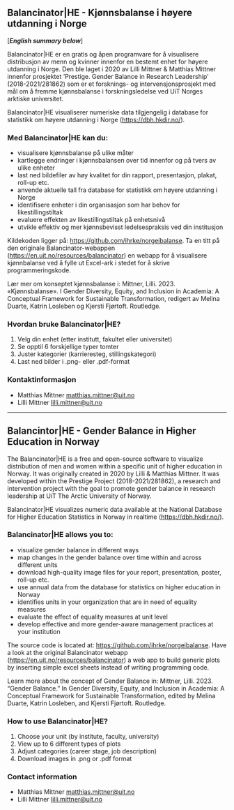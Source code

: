 ## Balancinator|HE - Kjønnsbalanse i høyere utdanning i Norge
[***English summary below***]

Balancinator|HE er en gratis og åpen programvare for å visualisere distribusjon av menn og kvinner innenfor en bestemt enhet for høyere utdanning i Norge. Den ble laget i 2020 av Lilli Mittner & Matthias Mittner innenfor prosjektet ’Prestige. Gender Balance in Research Leadership’ (2018-2021/281862) som er et forsknings- og intervensjonsprosjekt med mål om å fremme kjønnsbalanse i forskningsledelse ved UiT Norges arktiske universitet.

Balancinator|HE visualiserer numeriske data tilgjengelig i database for statistikk om høyere utdanning i Norge (https://dbh.hkdir.no/).

### Med Balancinator|HE kan du:
- visualisere kjønnsbalanse på ulike måter
- kartlegge endringer i kjønnsbalansen over tid innenfor og på tvers av ulike enheter
- last ned bildefiler av høy kvalitet for din rapport, presentasjon, plakat, roll-up etc.
- anvende aktuelle tall fra database for statistikk om høyere utdanning i Norge
- identifisere enheter i din organisasjon som har behov for likestillingstiltak
- evaluere effekten av likestillingstiltak på enhetsnivå
- utvikle effektiv og mer kjønnsbevisst ledelsespraksis ved din institusjon

Kildekoden ligger på: https://github.com/ihrke/norgeibalanse. Ta en titt på den originale Balancinator-webappen (https://en.uit.no/resources/balancinator) en webapp for å visualisere kjønnbalanse ved å fylle ut Excel-ark i stedet for å skrive programmeringskode.

Lær mer om konseptet kjønnsbalanse i: Mittner, Lilli. 2023. «Kjønnsbalanse». I Gender Diversity, Equity, and Inclusion in Academia: A Conceptual Framework for Sustainable Transformation, redigert av Melina Duarte, Katrin Losleben og Kjersti Fjørtoft. Routledge.

### Hvordan bruke Balancinator|HE?
1. Velg din enhet (etter institutt, fakultet eller universitet)
2. Se opptil 6 forskjellige typer tomter
3. Juster kategorier (karrieresteg, stillingskategori)
4. Last ned bilder i .png- eller .pdf-format

### Kontaktinformasjon
- Matthias Mittner <matthias.mittner@uit.no>
- Lilli Mittner <lilli.mittner@uit.no>

***************************************

## Balancintor|HE - Gender Balance in Higher Education in Norway

The Balancinator|HE is a free and open-source software to visualize distribution of men and women within a specific unit of higher education in Norway. It was originally created in 2020 by Lilli & Matthias Mittner. It was developed within the Prestige Project (2018-2021/281862), a research and intervention project with the goal to promote gender balance in research leadership at UiT The Arctic University of Norway. 

Balancinator|HE visualizes numeric data available at the National Database for Higher Education Statistics in Norway in realtime (https://dbh.hkdir.no/). 

### Balancinator|HE allows you to:
- visualize gender balance in different ways
- map changes in the gender balance over time within and across different units
- download high-quality image files for your report, presentation, poster, roll-up etc.
- use annual data from the database for statistics on higher education in Norway
- identifies units in your organization that are in need of equality measures
- evaluate the effect of equality measures at unit level
-	develop effective and more gender-aware management practices at your institution

The source code is located at: https://github.com/ihrke/norgeibalanse. Have a look at the original Balancinator webapp (https://en.uit.no/resources/balancinator) a web app to build generic plots by inserting simple excel sheets instead of writing programming code.

Learn more about the concept of Gender Balance in: Mittner, Lilli. 2023. “Gender Balance.” In Gender Diversity, Equity, and Inclusion in Academia: A Conceptual Framework for Sustainable Transformation, edited by Melina Duarte, Katrin Losleben, and Kjersti Fjørtoft. Routledge.

### How to use Balancinator|HE?
1.	Choose your unit (by institute, faculty, university)
2.	View up to 6 different types of plots
3.	Adjust categories (career stage, job description)
4.	Download images in .png or .pdf format


### Contact information
- Matthias Mittner <matthias.mittner@uit.no>
- Lilli Mittner <lilli.mittner@uit.no>
